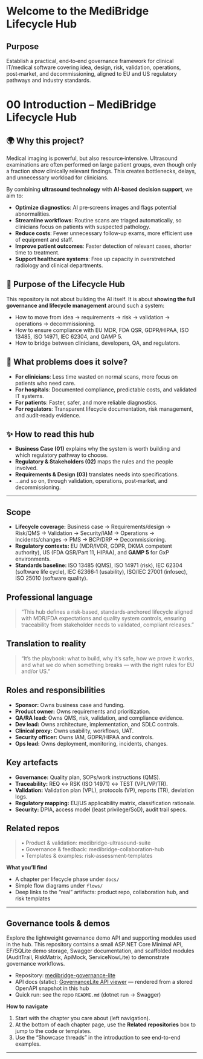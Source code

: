 # Welcome to the MediBridge Lifecycle Hub

## Purpose
Establish a practical, end‑to‑end governance framework for clinical IT/medical software covering idea, design, risk, validation, operations, post‑market, and decommissioning, aligned to EU and US regulatory pathways and industry standards.

# 00 Introduction – MediBridge Lifecycle Hub

## 🌍 Why this project?
Medical imaging is powerful, but also resource‑intensive. Ultrasound examinations are often performed on large patient groups, even though only a fraction show clinically relevant findings. This creates bottlenecks, delays, and unnecessary workload for clinicians.

By combining **ultrasound technology** with **AI‑based decision support**, we aim to:
- **Optimize diagnostics**: AI pre‑screens images and flags potential abnormalities.
- **Streamline workflows**: Routine scans are triaged automatically, so clinicians focus on patients with suspected pathology.
- **Reduce costs**: Fewer unnecessary follow‑up exams, more efficient use of equipment and staff.
- **Improve patient outcomes**: Faster detection of relevant cases, shorter time to treatment.
- **Support healthcare systems**: Free up capacity in overstretched radiology and clinical departments.

## 🎯 Purpose of the Lifecycle Hub
This repository is not about building the AI itself. It is about **showing the full governance and lifecycle management** around such a system:
- How to move from idea → requirements → risk → validation → operations → decommissioning.
- How to ensure compliance with EU MDR, FDA QSR, GDPR/HIPAA, ISO 13485, ISO 14971, IEC 62304, and GAMP 5.
- How to bridge between clinicians, developers, QA, and regulators.

## 🧩 What problems does it solve?
- **For clinicians**: Less time wasted on normal scans, more focus on patients who need care.
- **For hospitals**: Documented compliance, predictable costs, and validated IT systems.
- **For patients**: Faster, safer, and more reliable diagnostics.
- **For regulators**: Transparent lifecycle documentation, risk management, and audit‑ready evidence.

## ✨ How to read this hub
- **Business Case (01)** explains why the system is worth building and which regulatory pathway to choose.
- **Regulatory & Stakeholders (02)** maps the rules and the people involved.
- **Requirements & Design (03)** translates needs into specifications.
- …and so on, through validation, operations, post‑market, and decommissioning.

---
## Scope
- **Lifecycle coverage:** Business case → Requirements/design → Risk/QMS → Validation → Security/IAM → Operations → Incidents/changes → PMS → BCP/DRP → Decommissioning.
- **Regulatory contexts:** EU (MDR/IVDR, GDPR, DKMA competent authority), US (FDA QSR/Part 11, HIPAA), and **GAMP 5** for GxP environments.
- **Standards baseline:** ISO 13485 (QMS), ISO 14971 (risk), IEC 62304 (software life cycle), IEC 62366‑1 (usability), ISO/IEC 27001 (infosec), ISO 25010 (software quality).

## Professional language
> “This hub defines a risk‑based, standards‑anchored lifecycle aligned with MDR/FDA expectations and quality system controls, ensuring traceability from stakeholder needs to validated, compliant releases.”

## Translation to reality
> “It’s the playbook: what to build, why it’s safe, how we prove it works, and what we do when something breaks — with the right rules for EU and/or US.”

## Roles and responsibilities
- **Sponsor:** Owns business case and funding.
- **Product owner:** Owns requirements and prioritization.
- **QA/RA lead:** Owns QMS, risk, validation, and compliance evidence.
- **Dev lead:** Owns architecture, implementation, and SDLC controls.
- **Clinical proxy:** Owns usability, workflows, UAT.
- **Security officer:** Owns IAM, GDPR/HIPAA and controls.
- **Ops lead:** Owns deployment, monitoring, incidents, changes.

## Key artefacts
- **Governance:** Quality plan, SOPs/work instructions (QMS).
- **Traceability:** REQ ↔ RSK (ISO 14971) ↔ TEST (VPL/VP/TR).
- **Validation:** Validation plan (VPL), protocols (VP), reports (TR), deviation logs.
- **Regulatory mapping:** EU/US applicability matrix, classification rationale.
- **Security:** DPIA, access model (least privilege/SoD), audit trail specs.

## Related repos
> • Product & validation: medibridge-ultrasound-suite  
> • Governance & feedback: medibridge-collaboration-hub  
> • Templates & examples: risk-assessment-templates

**What you’ll find**
- A chapter per lifecycle phase under `docs/`
- Simple flow diagrams under `flows/`
- Deep links to the “real” artifacts: product repo, collaboration hub, and risk templates

---

## Governance tools & demos

Explore the lightweight governance demo API and supporting modules used in the hub. This repository contains a small ASP.NET Core Minimal API, EF/SQLite demo storage, Swagger documentation, and scaffolded modules (AuditTrail, RiskMatrix, ApiMock, ServiceNowLite) to demonstrate governance workflows.

- Repository: [medibridge-governance-lite](https://github.com/BridgingKnowledge/medibridge-governance-lite)
- API docs (static): [GovernanceLite API viewer](/gov-api/) — rendered from a stored OpenAPI snapshot in this hub
- Quick run: see the repo `README.md` (dotnet run → Swagger)


**How to navigate**
1) Start with the chapter you care about (left navigation).
2) At the bottom of each chapter page, use the **Related repositories** box to jump to the code or templates.
3) Use the “Showcase threads” in the introduction to see end-to-end examples.

---

